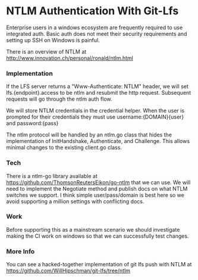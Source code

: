 # NTLM Authentication With Git-Lfs

Enterprise users in a windows ecosystem are frequently required to use integrated auth. Basic auth does not meet their security requirements and setting up SSH on Windows is painful.

There is an overview of NTLM at http://www.innovation.ch/personal/ronald/ntlm.html

### Implementation

If the LFS server returns a "Www-Authenticate: NTLM" header, we will set lfs.{endpoint}.access to be ntlm and resubmit the http request. Subsequent requests will
go through the ntlm auth flow.

We will store NTLM credentials in the credential helper. When the user is prompted for their credentials they must use username:{DOMAIN}\{user} and password:{pass}

The ntlm protocol will be handled by an ntlm.go class that hides the implementation of InitHandshake, Authenticate, and Challenge. This allows minimal changes to the existing
client.go class.

### Tech

There is a ntlm-go library available at https://github.com/ThomsonReutersEikon/go-ntlm that we can use. We will need to implement the Negotiate method and publish docs on what NTLM switches we support. I think simple user/pass/domain is best here so we avoid supporting a million settings with conflicting docs.

### Work

Before supporting this as a mainstream scenario we should investigate making the CI work on windows so that we can successfully test changes.

### More Info

You can see a hacked-together implementation of git lfs push with NTLM at https://github.com/WillHipschman/git-lfs/tree/ntlm
